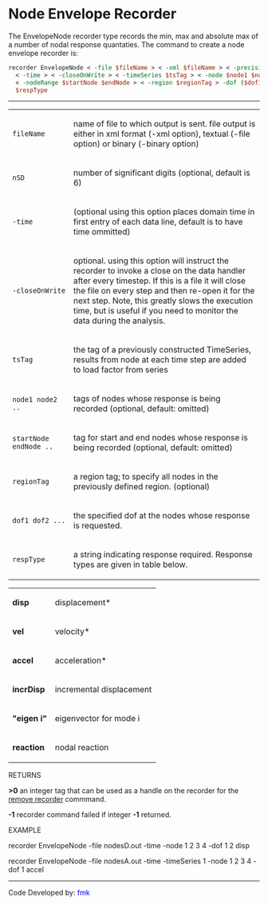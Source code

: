 # Node Envelope Recorder

<p>The EnvelopeNode recorder type records the min, max and absolute max
of a number of nodal response quantaties. The command to create a node
envelope recorder is:</p>

```tcl
recorder EnvelopeNode < -file $fileName > < -xml $fileName > < -precision $nSD > 
  < -time > < -closeOnWrite > < -timeSeries $tsTag > < -node $node1 $node2 ... > 
  < -nodeRange $startNode $endNode > < -region $regionTag > -dof ($dof1 $dof2 ...) 
  $respType
```

<hr />
<table>
<tbody>
<tr class="odd">
<td><p><code class="parameter-table-variable">fileName</code></p></td>
<td><p>name of file to which output is sent. file output is either in
xml format (-xml option), textual (-file option) or binary (-binary
option)</p></td>
</tr>
<tr class="even">
<td><p><code class="parameter-table-variable">nSD</code></p></td>
<td><p>number of significant digits (optional, default is 6)</p></td>
</tr>
<tr class="odd">
<td><p><code class="parameter-table-flag">-time</code></p></td>
<td><p>(optional using this option places domain time in first entry of
each data line, default is to have time ommitted)</p></td>
</tr>
<tr class="even">
<td><p><code class="parameter-table-flag">-closeOnWrite</code></p></td>
<td><p>optional. using this option will instruct the recorder to invoke
a close on the data handler after every timestep. If this is a file it
will close the file on every step and then re-open it for the next step.
Note, this greatly slows the execution time, but is useful if you need
to monitor the data during the analysis.</p></td>
</tr>
<tr class="odd">
<td><p><code class="parameter-table-variable">tsTag</code></p></td>
<td><p>the tag of a previously constructed TimeSeries, results from node
at each time step are added to load factor from series</p></td>
</tr>
<tr class="even">
<td><p><code>node1 node2 ..</code></p></td>
<td><p>tags of nodes whose response is being recorded (optional,
default: omitted)</p></td>
</tr>
<tr class="odd">
<td><p><code>startNode endNode ..</code></p></td>
<td><p>tag for start and end nodes whose response is being recorded
(optional, default: omitted)</p></td>
</tr>
<tr class="even">
<td><p><code class="parameter-table-variable">regionTag</code></p></td>
<td><p>a region tag; to specify all nodes in the previously defined
region. (optional)</p></td>
</tr>
<tr class="odd">
<td><p><code>dof1 dof2 ...</code></p></td>
<td><p>the specified dof at the nodes whose response is
requested.</p></td>
</tr>
<tr class="even">
<td><p><code class="parameter-table-variable">respType</code></p></td>
<td><p>a string indicating response required. Response types are given
in table below.</p></td>
</tr>
</tbody>
</table>
<table>
<tbody>
<tr class="odd">
<td><p><strong>disp</strong></p></td>
<td><p>displacement*</p></td>
</tr>
<tr class="even">
<td><p><strong>vel</strong></p></td>
<td><p>velocity*</p></td>
</tr>
<tr class="odd">
<td><p><strong>accel</strong></p></td>
<td><p>acceleration*</p></td>
</tr>
<tr class="even">
<td><p><strong>incrDisp</strong></p></td>
<td><p>incremental displacement</p></td>
</tr>
<tr class="odd">
<td><p><strong>"eigen i"</strong></p></td>
<td><p>eigenvector for mode i</p></td>
</tr>
<tr class="even">
<td><p><strong>reaction</strong></p></td>
<td><p>nodal reaction</p></td>
</tr>
</tbody>
</table>
<p>RETURNS</p>
<p><strong>&gt;0</strong> an integer tag that can be used as a handle on
the recorder for the <a href="Remove_Command" title="wikilink"> remove
recorder</a> commmand.</p>
<p><strong>-1</strong> recorder command failed if integer
<strong>-1</strong> returned.</p>
<p>EXAMPLE</p>
<p>recorder EnvelopeNode -file nodesD.out -time -node 1 2 3 4 -dof 1 2
disp</p>
<p>recorder EnvelopeNode -file nodesA.out -time -timeSeries 1 -node 1 2
3 4 -dof 1 accel</p>
<hr />
<p>Code Developed by: <span style="color:blue"> fmk
</span></p>
